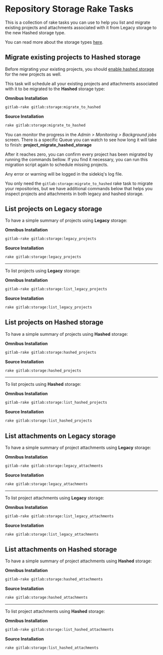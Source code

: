 # Repository Storage Rake Tasks

This is a collection of rake tasks you can use to help you list and migrate 
existing projects and attachments associated with it from Legacy storage to 
the new Hashed storage type.

You can read more about the storage types [here][storage-types].

## Migrate existing projects to Hashed storage

Before migrating your existing projects, you should 
[enable hashed storage][storage-migration] for the new projects as well.

This task will schedule all your existing projects and attachments associated with it to be migrated to the 
**Hashed** storage type:

**Omnibus Installation**

```bash
gitlab-rake gitlab:storage:migrate_to_hashed
```

**Source Installation**

```bash
rake gitlab:storage:migrate_to_hashed
```

You can monitor the progress in the _Admin > Monitoring > Background jobs_ screen.
There is a specific Queue you can watch to see how long it will take to finish: **project_migrate_hashed_storage**

After it reaches zero, you can confirm every project has been migrated by running the commands bellow. 
If you find it necessary, you can run this migration script again to schedule missing projects.

Any error or warning will be logged in the sidekiq's log file.

You only need the `gitlab:storage:migrate_to_hashed` rake task to migrate your repositories, but we have additional
commands below that helps you inspect projects and attachments in both legacy and hashed storage.

## List projects on Legacy storage

To have a simple summary of projects using **Legacy** storage:

**Omnibus Installation**

```bash
gitlab-rake gitlab:storage:legacy_projects
```

**Source Installation**

```bash
rake gitlab:storage:legacy_projects
```

------

To list projects using **Legacy** storage:

**Omnibus Installation**

```bash
gitlab-rake gitlab:storage:list_legacy_projects
```

**Source Installation**

```bash
rake gitlab:storage:list_legacy_projects

```

## List projects on Hashed storage

To have a simple summary of projects using **Hashed** storage:

**Omnibus Installation**

```bash
gitlab-rake gitlab:storage:hashed_projects
```

**Source Installation**

```bash
rake gitlab:storage:hashed_projects
```

------

To list projects using **Hashed** storage:

**Omnibus Installation**

```bash
gitlab-rake gitlab:storage:list_hashed_projects
```

**Source Installation**

```bash
rake gitlab:storage:list_hashed_projects

```

## List attachments on Legacy storage

To have a simple summary of project attachments using **Legacy** storage:

**Omnibus Installation**

```bash
gitlab-rake gitlab:storage:legacy_attachments
```

**Source Installation**

```bash
rake gitlab:storage:legacy_attachments
```

------

To list project attachments using **Legacy** storage:

**Omnibus Installation**

```bash
gitlab-rake gitlab:storage:list_legacy_attachments
```

**Source Installation**

```bash
rake gitlab:storage:list_legacy_attachments
```

## List attachments on Hashed storage

To have a simple summary of project attachments using **Hashed** storage:

**Omnibus Installation**

```bash
gitlab-rake gitlab:storage:hashed_attachments
```

**Source Installation**

```bash
rake gitlab:storage:hashed_attachments
```

------

To list project attachments using **Hashed** storage:

**Omnibus Installation**

```bash
gitlab-rake gitlab:storage:list_hashed_attachments
```

**Source Installation**

```bash
rake gitlab:storage:list_hashed_attachments
```

[storage-types]: ../repository_storage_types.md
[storage-migration]: ../repository_storage_types.md#how-to-migrate-to-hashed-storage
